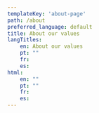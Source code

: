 ```yaml
---
templateKey: 'about-page'
path: /about
preferred_language: default
title: About our values
langTitles:
    en: About our values
    pt: ""
    fr:
    es:
html:
    en: ""
    pt: ""
    fr:
    es:
--- 
```

